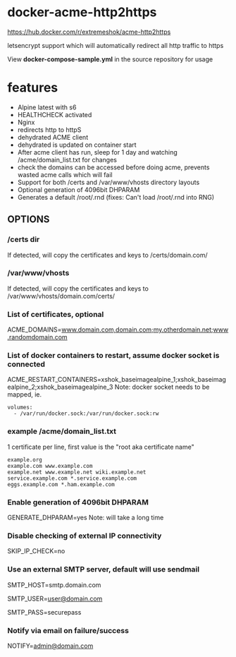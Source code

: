 # docker-acme-http2https

https://hub.docker.com/r/extremeshok/acme-http2https

letsencrypt support which will automatically redirect all http traffic to https

View **docker-compose-sample.yml** in the source repository for usage

# features
* Alpine latest with s6
* HEALTHCHECK activated
* Nginx
* redirects http to httpS
* dehydrated ACME client
* dehydrated is updated on container start
* After acme client has run, sleep for 1 day and watching /acme/domain_list.txt for changes
* check the domains can be accessed before doing acme, prevents wasted acme calls which will fail
* Support for both /certs and /var/www/vhosts directory layouts
* Optional generation of 4096bit DHPARAM
* Generates a default /root/.rnd (fixes: Can't load /root/.rnd into RNG)

## OPTIONS

### /certs dir
If detected, will copy the certificates and keys to /certs/domain.com/

### /var/www/vhosts
If detected, will copy the certificates and keys to /var/www/vhosts/domain.com/certs/

### List of certificates, optional
ACME_DOMAINS=www.domain.com,domain.com;my.otherdomain.net;www.randomdomain.com

### List of docker containers to restart, assume docker socket is connected
ACME_RESTART_CONTAINERS=xshok_baseimagealpine_1;xshok_baseimagealpine_2;xshok_baseimagealpine_3
Note: docker socket needs to be mapped, ie.
```
volumes:
  - /var/run/docker.sock:/var/run/docker.sock:rw
```

### example /acme/domain_list.txt
1 certificate per line, first value is the "root aka certificate name"
```
example.org
example.com www.example.com
example.net www.example.net wiki.example.net
service.example.com *.service.example.com
eggs.example.com *.ham.example.com
```

### Enable generation of 4096bit DHPARAM
GENERATE_DHPARAM=yes
Note: will take a long time

### Disable checking of external IP connectivity
SKIP_IP_CHECK=no

### Use an external SMTP server, default will use sendmail
SMTP_HOST=smtp.domain.com

SMTP_USER=user@domain.com

SMTP_PASS=securepass

### Notify via email on failure/success
 NOTIFY=admin@domain.com
